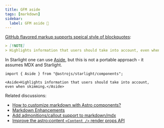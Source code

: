 ```yaml
---
title: GFM aside
tags: [markdown]
sidebar:
  label: GFM aside 🚷
---
```


[GitHub flavored markup supports speical style of blockquotes](https://github.com/orgs/community/discussions/16925):

```md
> [!NOTE]  
> Highlights information that users should take into account, even when skimming.
```

In Starlight one can use [Aside](https://starlight.astro.build/guides/components/#asides), but this is not a portable approach - it assumes MDX and Starlight.

```mdx
import { Aside } from "@astrojs/starlight/components";

<Aside>Highlights information that users should take into account, even when skimming.</Aside>
```

Related discussions:

- [How to customize markdown with Astro components?](https://github.com/withastro/roadmap/discussions/423)
- [Markdown Enhancements](https://github.com/withastro/roadmap/discussions/424)
- [Add admonitions/callout support to markdown/mdx](https://github.com/withastro/roadmap/discussions/860)
- [Improve the astro:content `<Content />` render props API](https://github.com/withastro/roadmap/discussions/769)